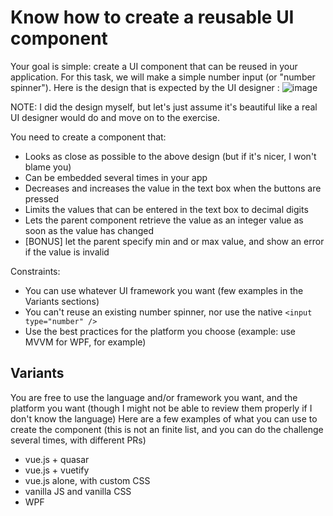 # Know how to create a reusable UI component

Your goal is simple: create a UI component that can be reused in your application.
For this task, we will make a simple number input (or "number spinner").
Here is the design that is expected by the UI designer :
![image](https://user-images.githubusercontent.com/3399355/204911077-36a91332-c579-4b24-9b7b-5468b36e5f37.png)

NOTE: I did the design myself, but let's just assume it's beautiful like a real UI designer would do and move on to the exercise.

You need to create a component that:
- Looks as close as possible to the above design (but if it's nicer, I won't blame you)
- Can be embedded several times in your app
- Decreases and increases the value in the text box when the buttons are pressed
- Limits the values that can be entered in the text box to decimal digits
- Lets the parent component retrieve the value as an integer value as soon as the value has changed
- [BONUS] let the parent specify min and or max value, and show an error if the value is invalid

Constraints:
- You can use whatever UI framework you want (few examples in the Variants sections)
- You can't reuse an existing number spinner, nor use the native `<input type="number" />`
- Use the best practices for the platform you choose (example: use MVVM for WPF, for example)

## Variants
You are free to use the language and/or framework you want, and the platform you want (though I might not be able to review them properly if I don't know the language)
Here are a few examples of what you can use to create the component (this is not an finite list, and you can do the challenge several times, with different PRs)
- vue.js + quasar
- vue.js + vuetify
- vue.js alone, with custom CSS
- vanilla JS and vanilla CSS
- WPF
